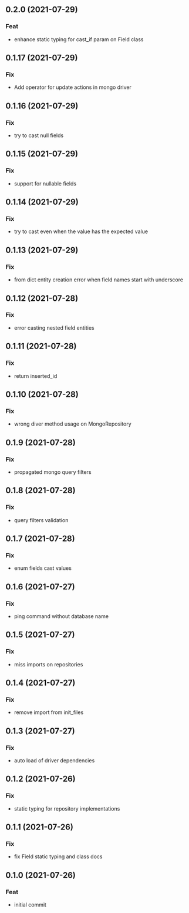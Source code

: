 ## 0.2.0 (2021-07-29)

### Feat

- enhance static typing for cast_if param on Field class

## 0.1.17 (2021-07-29)

### Fix

- Add  operator for update actions in mongo driver

## 0.1.16 (2021-07-29)

### Fix

- try to cast null fields

## 0.1.15 (2021-07-29)

### Fix

- support for nullable fields

## 0.1.14 (2021-07-29)

### Fix

- try to cast even when the value has the expected value

## 0.1.13 (2021-07-29)

### Fix

- from dict entity creation error when field names start with underscore

## 0.1.12 (2021-07-28)

### Fix

- error casting nested field entities

## 0.1.11 (2021-07-28)

### Fix

- return inserted_id

## 0.1.10 (2021-07-28)

### Fix

- wrong diver method usage on MongoRepository

## 0.1.9 (2021-07-28)

### Fix

- propagated mongo query filters

## 0.1.8 (2021-07-28)

### Fix

- query filters validation

## 0.1.7 (2021-07-28)

### Fix

- enum fields cast values

## 0.1.6 (2021-07-27)

### Fix

- ping command without database name

## 0.1.5 (2021-07-27)

### Fix

- miss imports on repositories

## 0.1.4 (2021-07-27)

### Fix

- remove import from init_files

## 0.1.3 (2021-07-27)

### Fix

- auto load of driver dependencies

## 0.1.2 (2021-07-26)

### Fix

- static typing for repository implementations

## 0.1.1 (2021-07-26)

### Fix

- fix Field static typing and class docs

## 0.1.0 (2021-07-26)

### Feat

- initial commit
